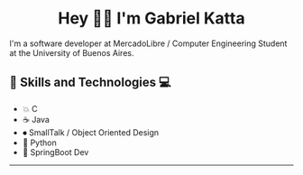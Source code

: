 <h1 align="center"> Hey ✌🏻 I'm Gabriel Katta </h1>
<h3align="center">I'm a software developer at MercadoLibre / Computer Engineering Student at the University of Buenos Aires.</h3>

👾 Skills and Technologies 💻
----------------------------------------
* 💥 C
* ☕️ Java 
* ⏺ SmallTalk / Object Oriented Design
* 🐍 Python
* 🌱 SpringBoot Dev
----------------------------------------

